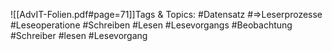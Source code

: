 
![[AdvIT-Folien.pdf#page=71]]Tags & Topics:
   #Datensatz
   #⇒Leserprozesse
   #Leseoperatione
   #Schreiben
   #Lesen
   #Lesevorgangs
   #Beobachtung
   #Schreiber
   #lesen
   #Lesevorgang